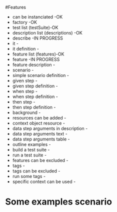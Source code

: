 #Features

* can be instanciated -OK
* factory -OK
* test list (testSuite)-OK
* description list (descriptions) -OK
* describe -IN PROGRESS
* it -
* it definition -
* feature list (features)-OK
* feature -IN PROGRESS
* feature description -
* scenario -
* simple scenario definition -
* given step -
* given step definition -
* when step -
* when step definition -
* then step -
* then step definition -
* background -
* resources can be added -
* context object resource -
* data step arguments in description -
* data step arguments text -
* data step arguments table -
* outline examples -
* build a test suite -
* run a test suite -
* features can be excluded -
* tags -
* tags can be excluded -
* run some tags -
* specific context can be used -

# Some examples scenario